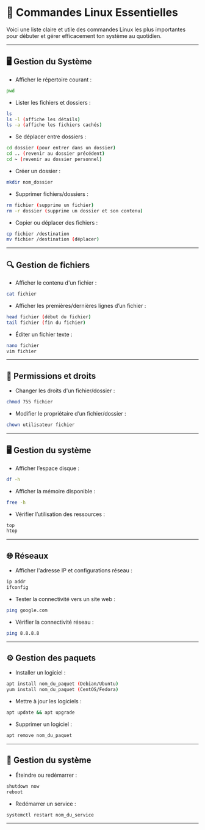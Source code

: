 # 🐧 Commandes Linux Essentielles

Voici une liste claire et utile des commandes Linux les plus importantes pour débuter et gérer efficacement ton système au quotidien.

---

## 🖥️ Gestion du Système

- Afficher le répertoire courant :
```bash
pwd
```

- Lister les fichiers et dossiers :
```bash
ls
ls -l (affiche les détails)
ls -a (affiche les fichiers cachés)
```

- Se déplacer entre dossiers :
```bash
cd dossier (pour entrer dans un dossier)
cd .. (revenir au dossier précédent)
cd ~ (revenir au dossier personnel)
```

- Créer un dossier :
```bash
mkdir nom_dossier
```

- Supprimer fichiers/dossiers :
```bash
rm fichier (supprime un fichier)
rm -r dossier (supprime un dossier et son contenu)
```

- Copier ou déplacer des fichiers :
```bash
cp fichier /destination
mv fichier /destination (déplacer)
```

---

## 🔍 Gestion de fichiers

- Afficher le contenu d'un fichier :
```bash
cat fichier
```

- Afficher les premières/dernières lignes d’un fichier :
```bash
head fichier (début du fichier)
tail fichier (fin du fichier)
```

- Éditer un fichier texte :
```bash
nano fichier
vim fichier
```

---

## 📂 Permissions et droits

- Changer les droits d'un fichier/dossier :
```bash
chmod 755 fichier
```

- Modifier le propriétaire d’un fichier/dossier :
```bash
chown utilisateur fichier
```

---

## 🖥️ Gestion du système

- Afficher l’espace disque :
```bash
df -h
```

- Afficher la mémoire disponible :
```bash
free -h
```

- Vérifier l’utilisation des ressources :
```bash
top
htop
```

---

## 🌐 Réseaux

- Afficher l'adresse IP et configurations réseau :
```bash
ip addr
ifconfig
```

- Tester la connectivité vers un site web :
```bash
ping google.com
```

- Vérifier la connectivité réseau :
```bash
ping 8.8.8.8
```

---

## ⚙️ Gestion des paquets

- Installer un logiciel :
```bash
apt install nom_du_paquet (Debian/Ubuntu)
yum install nom_du_paquet (CentOS/Fedora)
```

- Mettre à jour les logiciels :
```bash
apt update && apt upgrade
```

- Supprimer un logiciel :
```bash
apt remove nom_du_paquet
```

---

## 🔧 Gestion du système

- Éteindre ou redémarrer :
```bash
shutdown now
reboot
```

- Redémarrer un service :
```bash
systemctl restart nom_du_service
```

---


